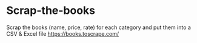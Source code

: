 # Scrap-the-books
Scrap the books (name, price, rate) for each category and put them into a CSV & Excel file
https://books.toscrape.com/
